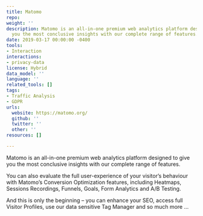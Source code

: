 ```yaml
---
title: Matomo
repo: 
weight: ''
description: Matomo is an all-in-one premium web analytics platform designed to give
  you the most conclusive insights with our complete range of features.
date: 2019-03-17 00:00:00 -0400
tools:
- Interaction
interactions:
- privacy-data
license: Hybrid
data_model: ''
language: ''
related_tools: []
tags:
- Traffic Analysis
- GDPR
urls:
  website: https://matomo.org/
  github: ''
  twitter: ''
  other: ''
resources: []

---
```

Matomo is an all-in-one premium web analytics platform designed to give you the most conclusive insights with our complete range of features.

You can also evaluate the full user-experience of your visitor’s behaviour with Matomo’s Conversion Optimization features, including Heatmaps, Sessions Recordings, Funnels, Goals, Form Analytics and A/B Testing.

And this is only the beginning – you can enhance your SEO, access full Visitor Profiles, use our data sensitive Tag Manager and so much more …